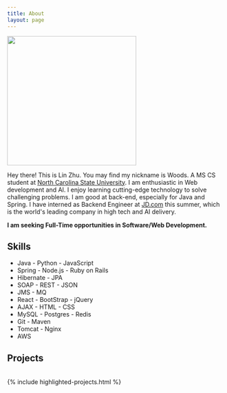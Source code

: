 ```yaml
---
title: About
layout: page
---
```


<img src="https://zhulin.me/blog/uploads/avatar.jpg" height="300px" width ="300px"/>

<p style="text-align:inter-word">
Hey there! This is Lin Zhu. You may find my nickname is Woods. A MS CS student at <a href="https://en.wikipedia.org/wiki/North_Carolina_State_University">North Carolina State University</a>. I am enthusiastic in Web development and AI. I enjoy learning cutting-edge technology to solve challenging problems. I am good at back-end, especially for Java and Spring. I have interned as Backend Engineer at <a href="https://en.wikipedia.org/wiki/JD.com">JD.com</a> this summer, which is the world's leading company in high tech and AI delivery. 
</p>

<strong>I am seeking Full-Time opportunities in Software/Web Development.</strong>

<h2>Skills</h2>

<ul class="skill-list">
	<li>Java - Python - JavaScript</li>
	<li>Spring - Node.js - Ruby on Rails</li>
	<li>Hibernate - JPA</li>
	<li>SOAP - REST - JSON</li>
	<li>JMS - MQ</li>
	<li>React - BootStrap - jQuery</li>
	<li>AJAX - HTML - CSS</li>
	<li>MySQL - Postgres - Redis</li>
	<li>Git - Maven</li>
	<li>Tomcat - Nginx</li>
	<li>AWS</li>
</ul>

<h2>Projects</h2>
<br>
{% include highlighted-projects.html %}

